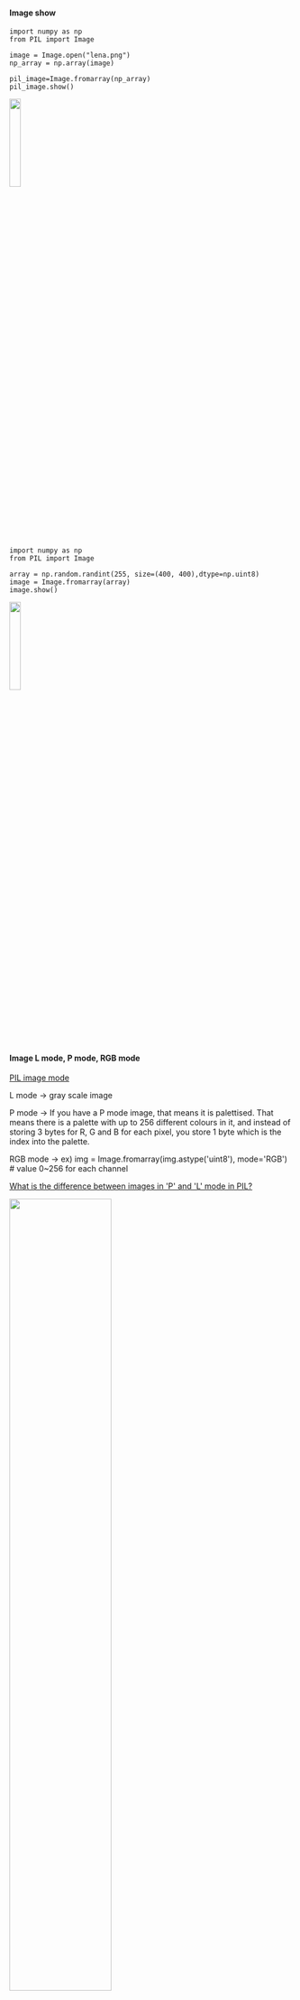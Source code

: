 #### Image show
```
import numpy as np
from PIL import Image

image = Image.open("lena.png")
np_array = np.array(image)

pil_image=Image.fromarray(np_array)
pil_image.show()
```

<img src="https://github.com/Hyeseong0317/Visualizationtool/blob/main/images/lena.PNG" width="20%">

```
import numpy as np 
from PIL import Image 

array = np.random.randint(255, size=(400, 400),dtype=np.uint8)
image = Image.fromarray(array)
image.show() 
```

<img src="https://github.com/Hyeseong0317/Visualizationtool/blob/main/images/noise.PNG" width="20%">

#### Image L mode, P mode, RGB mode

[PIL image mode](https://pillow.readthedocs.io/en/stable/handbook/concepts.html#concept-modes)

L mode -> gray scale image

P mode -> If you have a P mode image, that means it is palettised. That means there is a palette with up to 256 different colours in it, and instead of storing 3 bytes for R, G and B for each pixel, you store 1 byte which is the index into the palette.

RGB mode -> ex) img = Image.fromarray(img.astype('uint8'), mode='RGB') # value 0~256 for each channel

[What is the difference between images in 'P' and 'L' mode in PIL?](https://stackoverflow.com/questions/52307290/what-is-the-difference-between-images-in-p-and-l-mode-in-pil)

<img src="https://github.com/Hyeseong0317/Visualizationtool/blob/main/images/imageLmodePmode.PNG" width="60%">

----
### 영상 지식
#### jpeg
JPEG 표준 안에는 많은 선택사항들이 있지만, 그중 대부분은 거의 사용되지 않는다. 아래 설명은 픽셀당 24비트 (빨강, 초록, 파랑 각 8비트씩)의 색상정보를 가진 데이터를 변환하는 일반적인 방법에 대한 간단한 설명이다. 아래 설명한 방식에선 손실 압축 방식을 사용한다.

색공간 변환
우선 각 픽셀의 RGB 데이터를 YCbCr이라는 다른 색공간 데이터로 변환한다. 이 색공간은 NTSC나 PAL 방식의 컬러 텔레비전 전송에 쓰이는 색공간과 유사하다. Y 성분은 픽셀의 루마 정보를 가지고 있으며, Cb와 Cr 성분은 색차 정보(chroma components)를 가지고 있다. 
#### 사람의 눈이 색상 성분보다 휘도 성분에 더 민감하기 때문에 색상 정보를 더 많이 압축하기 위해서 YCbCr 색공간으로 변환한다. 색공간 변환 시 제한된 정밀도 (채널당 8 비트) 때문에 정보가 완전히 보전되지 않는다. 따라서 뒤에서 양자화를 전혀하지 않더라도 원본과 완전히 일치하지 않는다. 즉, JPEG 저장시 화질을 100%으로 하더라도 원본과 차이가 있게 된다.
